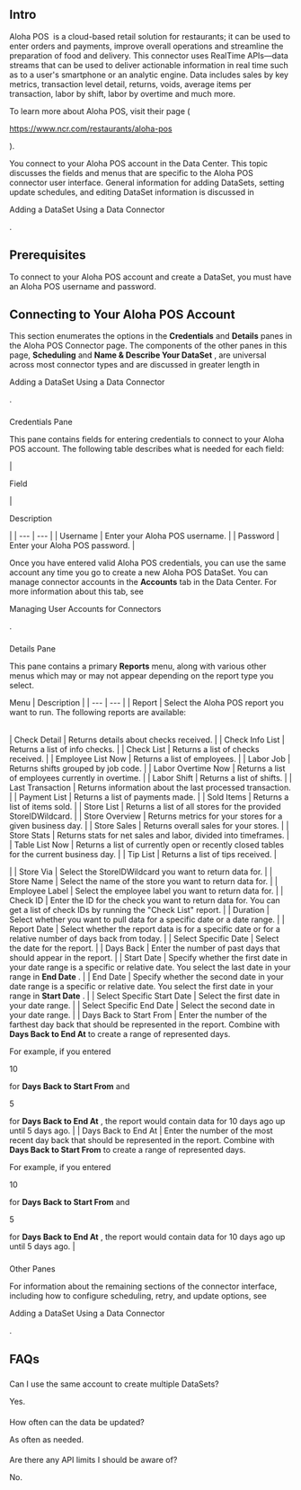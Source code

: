 

Intro
-------

Aloha POS  is a cloud-based retail solution for restaurants; it can be used to enter orders and payments, improve overall operations and streamline the preparation of food and delivery. This connector uses RealTime APIs—data streams that can be used to deliver actionable information in real time such as to a user's smartphone or an analytic engine. Data includes sales by key metrics, transaction level detail, returns, voids, average items per transaction, labor by shift, labor by overtime and much more.


 To learn more about Aloha POS, visit their page (

https://www.ncr.com/restaurants/aloha-pos

).


 You connect to your Aloha POS account in the Data Center. This topic discusses the fields and menus that are specific to the Aloha POS connector user interface. General information for adding DataSets, setting update schedules, and editing DataSet information is discussed in

Adding a DataSet Using a Data Connector

.


 Prerequisites
---------------

To connect to your Aloha POS account and create a DataSet, you must have an Aloha POS username and password.


 Connecting to Your Aloha POS Account
--------------------------------------


 This section enumerates the options in the
 **Credentials**
 and
 **Details**
 panes in the Aloha POS Connector page. The components of the other panes in this page,
 **Scheduling**
 and
 **Name & Describe Your DataSet**
 , are universal across most connector types and are discussed in greater length in

Adding a DataSet Using a Data Connector

.


###

Credentials Pane


 This pane contains fields for entering credentials to connect to your Aloha POS account. The following table describes what is needed for each field:


|

Field

|

Description

|
| --- | --- |
|
 Username
  |
 Enter your Aloha POS username.
  |
|
 Password
  |
 Enter your Aloha POS password.
  |


 Once you have entered valid Aloha POS credentials, you can use the same account any time you go to create a new Aloha POS DataSet. You can manage connector accounts in the
 **Accounts**
 tab in the Data Center. For more information about this tab, see

Managing User Accounts for Connectors

.


###
 Details Pane

This pane contains a primary
 **Reports**
 menu, along with various other menus which may or may not appear depending on the report type you select.


 Menu
  |
 Description
  |
| --- | --- |
|
 Report
  |
 Select the Aloha POS report you want to run. The following reports are available:


|  |  |
| --- | --- |
|
 Check Detail
  |
 Returns details about checks received.
  |
|
 Check Info List
  |
 Returns a list of info checks.
  |
|
 Check List
  |
 Returns a list of checks received.
  |
|
 Employee List Now
  |
 Returns a list of employees.
  |
|
 Labor Job
  |
 Returns shifts grouped by job code.
  |
|
 Labor Overtime Now
  |
 Returns a list of employees currently in overtime.
  |
|
 Labor Shift
  |
 Returns a list of shifts.
  |
|
 Last Transaction
  |
 Returns information about the last processed transaction.
  |
|
 Payment List
  |
 Returns a list of payments made.
  |
|
 Sold Items
  |
 Returns a list of items sold.
  |
|
 Store List
  |
 Returns a list of all stores for the provided StoreIDWildcard.
  |
|
 Store Overview
  |
 Returns metrics for your stores for a given business day.
  |
|
 Store Sales
  |
 Returns overall sales for your stores.
  |
|
 Store Stats
  |
 Returns stats for net sales and labor, divided into timeframes.
  |
|
 Table List Now
  |
 Returns a list of currently open or recently closed tables for the current business day.
  |
|
 Tip List
  |
 Returns a list of tips received.
  |

|
|
 Store Via
  |
 Select the StoreIDWildcard you want to return data for.
  |
|
 Store Name
  |
 Select the name of the store you want to return data for.
  |
|
 Employee Label
  |
 Select the employee label you want to return data for.
  |
|
 Check ID
  |
 Enter the ID for the check you want to return data for. You can get a list of check IDs by running the "Check List" report.
  |
|
 Duration
  |
 Select whether you want to pull data for a specific date or a date range.
  |
|
 Report Date
  |
 Select whether the report data is for a specific date or for a relative number of days back from today.
  |
|
 Select Specific Date
  |
 Select the date for the report.
  |
|
 Days Back
  |
 Enter the number of past days that should appear in the report.
  |
|
 Start Date
  |
 Specify whether the first date in your date range is a specific or relative date. You select the last date in your range in
 **End Date**
 .
  |
|
 End Date
  |
 Specify whether the second date in your date range is a specific or relative date. You select the first date in your range in
 **Start Date**
 .
  |
|
 Select Specific Start Date
  |
 Select the first date in your date range.
  |
|
 Select Specific End Date
  |
 Select the second date in your date range.
  |
|
 Days Back to Start From
  |
 Enter the number of the farthest day back that should be represented in the report. Combine with
 **Days Back to End At**
 to create a range of represented days.


 For example, if you entered

10

for
 **Days Back to Start From**
 and

5

for
 **Days Back to End At**
 , the report would contain data for 10 days ago up until 5 days ago.
  |
|
 Days Back to End At
  |
 Enter the number of the most recent day back that should be represented in the report. Combine with
 **Days Back to Start From**
 to create a range of represented days.


 For example, if you entered

10

for
 **Days Back to Start From**
 and

5

for
 **Days Back to End At**
 , the report would contain data for 10 days ago up until 5 days ago.
  |


###
 Other Panes

For information about the remaining sections of the connector interface, including how to configure scheduling, retry, and update options, see

Adding a DataSet Using a Data Connector

.


 FAQs
------


#####
 Can I use the same account to create multiple DataSets?

Yes.

####
 How often can the data be updated?

As often as needed.

####
 Are there any API limits I should be aware of?

No.

